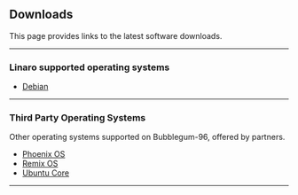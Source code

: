## Downloads

This page provides links to the latest software downloads.

***

### Linaro supported operating systems

- [Debian](Debian.md)

***

### Third Party Operating Systems

Other operating systems supported on Bubblegum-96, offered by partners.

- [Phoenix OS](Phoenix&Remix.md)
- [Remix OS](Phoenix&Remix.md)
- [Ubuntu Core](Ubuntu-Core.md)

***
